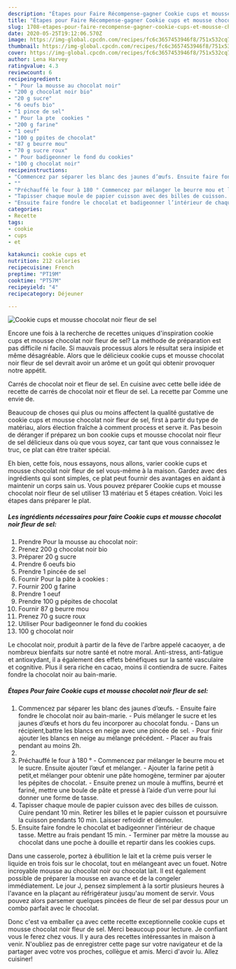 ```yaml
---
description: "Étapes pour Faire Récompense-gagner Cookie cups et mousse chocolat noir fleur de sel"
title: "Étapes pour Faire Récompense-gagner Cookie cups et mousse chocolat noir fleur de sel"
slug: 1708-etapes-pour-faire-recompense-gagner-cookie-cups-et-mousse-chocolat-noir-fleur-de-sel
date: 2020-05-25T19:12:06.570Z
image: https://img-global.cpcdn.com/recipes/fc6c3657453946f8/751x532cq70/cookie-cups-et-mousse-chocolat-noir-fleur-de-sel-photo-principale-de-la-recette.jpg
thumbnail: https://img-global.cpcdn.com/recipes/fc6c3657453946f8/751x532cq70/cookie-cups-et-mousse-chocolat-noir-fleur-de-sel-photo-principale-de-la-recette.jpg
cover: https://img-global.cpcdn.com/recipes/fc6c3657453946f8/751x532cq70/cookie-cups-et-mousse-chocolat-noir-fleur-de-sel-photo-principale-de-la-recette.jpg
author: Lena Harvey
ratingvalue: 4.3
reviewcount: 6
recipeingredient:
- " Pour la mousse au chocolat noir"
- "200 g chocolat noir bio"
- "20 g sucre"
- "6 oeufs bio"
- "1 pince de sel"
- " Pour la pte  cookies "
- "200 g farine"
- "1 oeuf"
- "100 g ppites de chocolat"
- "87 g beurre mou"
- "70 g sucre roux"
- " Pour badigeonner le fond du cookies"
- "100 g chocolat noir"
recipeinstructions:
- "Commencez par séparer les blanc des jaunes d’œufs. Ensuite faire fondre le chocolat noir au bain-marie.  Puis mélanger le sucre et les jaunes d’œufs et hors du feu incorporer au chocolat fondu. Dans un récipient,battre les blancs en neige avec une pincée de sel. Pour finir ajouter les blancs en neige au mélange précédent. Placer au frais pendant au moins 2h."
- ""
- "Préchauffé le four à 180 ° Commencez par mélanger le beurre mou et le sucre. Ensuite ajouter l’œuf et mélanger. Ajouter la farine petit à petit,et mélanger pour obtenir une pâte homogène, terminer par ajouter les pépites de chocolat. Ensuite prenez un moule à muffins, beurré et fariné, mettre une boule de pâte et pressé à l’aide d’un verre pour lui donner une forme de tasse."
- "Tapisser chaque moule de papier cuisson avec des billes de cuisson. Cuire pendant 10 min. Retirer les billes et le papier cuisson et poursuivre la cuisson pendants 10 min. Laisser refroidir et démouler."
- "Ensuite faire fondre le chocolat et badigeonner l’intérieur de chaque tasse. Mettre au frais pendant 15 min. Terminer par mètre la mousse au chocolat dans une poche à douille et repartir dans les cookies cups."
categories:
- Recette
tags:
- cookie
- cups
- et

katakunci: cookie cups et 
nutrition: 212 calories
recipecuisine: French
preptime: "PT19M"
cooktime: "PT57M"
recipeyield: "4"
recipecategory: Déjeuner

---
```



![Cookie cups et mousse chocolat noir fleur de sel](https://img-global.cpcdn.com/recipes/fc6c3657453946f8/751x532cq70/cookie-cups-et-mousse-chocolat-noir-fleur-de-sel-photo-principale-de-la-recette.jpg)

Encore une fois à la recherche de recettes uniques d'inspiration cookie cups et mousse chocolat noir fleur de sel? La méthode de préparation est pas difficile ni facile. Si mauvais processus alors le résultat sera insipide et même désagréable. Alors que le délicieux cookie cups et mousse chocolat noir fleur de sel devrait avoir un arôme et un goût qui obtenir provoquer notre appétit.

Carrés de chocolat noir et fleur de sel. En cuisine avec cette belle idée de recette de carrés de chocolat noir et fleur de sel. La recette par Comme une envie de.

Beaucoup de choses qui plus ou moins affectent la qualité gustative de cookie cups et mousse chocolat noir fleur de sel, first à partir du type de matériau, alors élection fraîche à comment process et serve it. Pas besoin de déranger if préparez un bon cookie cups et mousse chocolat noir fleur de sel délicieux dans où que vous soyez, car tant que vous connaissez le truc, ce plat can être traiter spécial.


Eh bien, cette fois, nous essayons, nous allons, varier cookie cups et mousse chocolat noir fleur de sel vous-même à la maison. Gardez avec des ingrédients qui sont simples, ce plat peut fournir des avantages en aidant à maintenir un corps sain us. Vous pouvez préparer Cookie cups et mousse chocolat noir fleur de sel utiliser 13 matériau et 5 étapes création. Voici les étapes dans préparer le plat.

<!--inarticleads1-->

##### Les ingrédients nécessaires pour faire Cookie cups et mousse chocolat noir fleur de sel:

1. Prendre  Pour la mousse au chocolat noir:
1. Prenez 200 g chocolat noir bio
1. Préparer 20 g sucre
1. Prendre 6 oeufs bio
1. Prendre 1 pincée de sel
1. Fournir  Pour la pâte à cookies :
1. Fournir 200 g farine
1. Prendre 1 oeuf
1. Prendre 100 g pépites de chocolat
1. Fournir 87 g beurre mou
1. Prenez 70 g sucre roux
1. Utiliser  Pour badigeonner le fond du cookies
1.  100 g chocolat noir


Le chocolat noir, produit à partir de la fève de l&#39;arbre appelé cacaoyer, a de nombreux bienfaits sur notre santé et notre moral. Anti-stress, anti-fatigue et antioxydant, il a également des effets bénéfiques sur la santé vasculaire et cognitive. Plus il sera riche en cacao, moins il contiendra de sucre. Faites fondre la chocolat noir au bain-marie. 

<!--inarticleads2-->

##### Étapes Pour faire Cookie cups et mousse chocolat noir fleur de sel:

1. Commencez par séparer les blanc des jaunes d’œufs. - Ensuite faire fondre le chocolat noir au bain-marie.  - Puis mélanger le sucre et les jaunes d’œufs et hors du feu incorporer au chocolat fondu. - Dans un récipient,battre les blancs en neige avec une pincée de sel. - Pour finir ajouter les blancs en neige au mélange précédent. - Placer au frais pendant au moins 2h.
1. 
1. Préchauffé le four à 180 ° - Commencez par mélanger le beurre mou et le sucre. Ensuite ajouter l’œuf et mélanger. - Ajouter la farine petit à petit,et mélanger pour obtenir une pâte homogène, terminer par ajouter les pépites de chocolat. - Ensuite prenez un moule à muffins, beurré et fariné, mettre une boule de pâte et pressé à l’aide d’un verre pour lui donner une forme de tasse.
1. Tapisser chaque moule de papier cuisson avec des billes de cuisson. Cuire pendant 10 min. Retirer les billes et le papier cuisson et poursuivre la cuisson pendants 10 min. Laisser refroidir et démouler.
1. Ensuite faire fondre le chocolat et badigeonner l’intérieur de chaque tasse. Mettre au frais pendant 15 min. - Terminer par mètre la mousse au chocolat dans une poche à douille et repartir dans les cookies cups.


Dans une casserole, portez à ébullition le lait et la crème puis verser le liquide en trois fois sur le chocolat, tout en mélangeant avec un fouet. Notre incroyable mousse au chocolat noir ou chocolat lait. Il est également possible de préparer la mousse en avance et de la congeler immédiatement. Le jour J, pensez simplement à la sortir plusieurs heures à l&#39;avance en la plaçant au réfrigérateur jusqu&#39;au moment de servir. Vous pouvez alors parsemer quelques pincées de fleur de sel par dessus pour un combo parfait avec le chocolat. 


Donc c'est va emballer ça avec cette recette exceptionnelle cookie cups et mousse chocolat noir fleur de sel. Merci beaucoup pour lecture. Je confiant vous le ferez chez vous. Il y aura des recettes  intéressantes in maison à venir. N'oubliez pas de enregistrer cette page sur votre navigateur et de la partager avec votre vos proches, collègue et amis. Merci d'avoir lu. Allez cuisiner!
